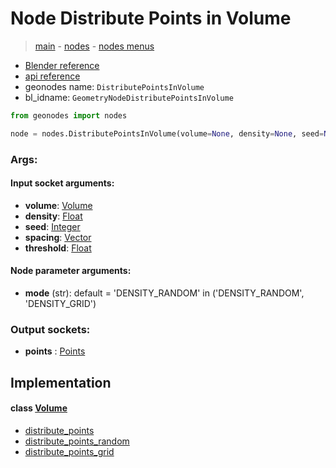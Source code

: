 # Node Distribute Points in Volume

> [main](../structure.md) - [nodes](nodes.md) - [nodes menus](nodes_menus.md)

- [Blender reference](https://docs.blender.org/manual/en/latest/modeling/geometry_nodes/point/distribute_points_in_volume.html)
- [api reference](https://docs.blender.org/api/current/bpy.types.GeometryNodeDistributePointsInVolume.html)
- geonodes name: `DistributePointsInVolume`
- bl_idname: `GeometryNodeDistributePointsInVolume`

```python
from geonodes import nodes

node = nodes.DistributePointsInVolume(volume=None, density=None, seed=None, spacing=None, threshold=None, mode='DENSITY_RANDOM')
```

### Args:

#### Input socket arguments:

- **volume**: [Volume](Volume.md)
- **density**: [Float](Float.md)
- **seed**: [Integer](Integer.md)
- **spacing**: [Vector](Vector.md)
- **threshold**: [Float](Float.md)

#### Node parameter arguments:

- **mode** (str): default = 'DENSITY_RANDOM' in ('DENSITY_RANDOM', 'DENSITY_GRID')

### Output sockets:

- **points** : [Points](Points.md)

## Implementation

#### class [Volume](Volume.md)

 - [distribute_points](Volume.md#distribute_points)
 - [distribute_points_random](Volume.md#distribute_points_random)
 - [distribute_points_grid](Volume.md#distribute_points_grid)
